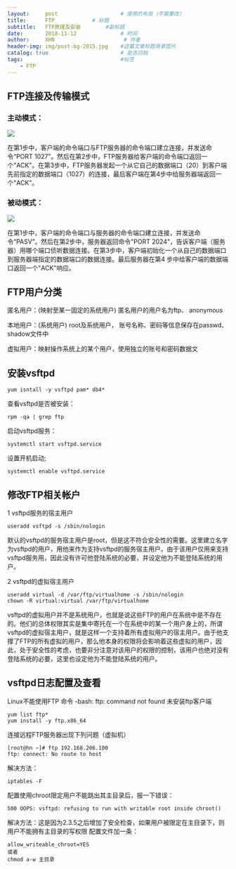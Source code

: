 ```yaml
---
layout:     post                    # 使用的布局（不需要改）
title:      FTP            # 标题 
subtitle:   FTP原理及安装        #副标题
date:       2018-11-12              # 时间
author:     XHN                      # 作者
header-img: img/post-bg-2015.jpg    #这篇文章标题背景图片
catalog: true                       # 是否归档
tags:                               #标签
    - FTP
---
```






## FTP连接及传输模式 ##
### 主动模式： ###

![](https://i.imgur.com/trowhIO.jpg)

在第1步中，客户端的命令端口与FTP服务器的命令端口建立连接，并发送命令“PORT 1027”。然后在第2步中，FTP服务器给客户端的命令端口返回一个"ACK"。在第3步中，FTP服务器发起一个从它自己的数据端口（20）到客户端先前指定的数据端口（1027）的连接，最后客户端在第4步中给服务器端返回一个"ACK"。

### 被动模式： ###


![](https://i.imgur.com/pS3QP15.jpg)


在第1步中，客户端的命令端口与服务器的命令端口建立连接，并发送命令“PASV”。然后在第2步中，服务器返回命令"PORT 2024"，告诉客户端（服务器）用哪个端口侦听数据连接。在第3步中，客户端初始化一个从自己的数据端口到服务器端指定的数据端口的数据连接。最后服务器在第4 步中给客户端的数据端口返回一个"ACK"响应。

## FTP用户分类 ##

 匿名用户：(映射至某一固定的系统用户)  匿名用户的用户名为ftp、 anonymous

 本地用户：(系统用户)   root及系统用户， 账号名称、密码等信息保存在passwd、shadow文件中

 虚拟用户：映射操作系统上的某个用户，使用独立的账号和密码数据文


## 安装vsftpd ##

    yum isntall -y vsftpd pam* db4*

查看vsftpd是否被安装：

    rpm -qa | grep ftp

启动vsftpd服务：

    systemctl start vsftpd.service

设置开机启动;

    systemctl enable vsftpd.service

## 修改FTP相关帐户 ##



1 vsftpd服务的宿主用户

    useradd vsftpd -s /sbin/nologin

默认的vsftpd的服务宿主用户是root，但是这不符合安全性的需要。这里建立名字为vsftpd的用户，用他来作为支持vsftpd的服务宿主用户。由于该用户仅用来支持vsftpd服务用，因此没有许可他登陆系统的必要，并设定他为不能登陆系统的用户。



2 vsftpd的虚拟宿主用户

    useradd virtual -d /var/ftp/virtualhome -s /sbin/nologin
    chown -R virtual:virtual /var/ftp/virtualhome

vsftpd的虚拟用户并不是系统用户，也就是说这些FTP的用户在系统中是不存在的。他们的总体权限其实是集中寄托在一个在系统中的某一个用户身上的，所谓vsftpd的虚拟宿主用户，就是这样一个支持着所有虚拟用户的宿主用户。由于他支撑了FTP的所有虚拟的用户，那么他本身的权限将会影响着这些虚拟的用户，因此，处于安全性的考虑，也要非分注意对该用户的权限的控制，该用户也绝对没有登陆系统的必要，这里也设定他为不能登陆系统的用户。

## vsftpd日志配置及查看 ##









Linux不能使用FTP 命令 -bash: ftp: command not found
未安装ftp客户端

    yum list ftp*
    yum install -y ftp.x86_64


连接远程FTP服务器出现下列问题（虚拟机）

    [root@hn ~]# ftp 192.168.206.100
    ftp: connect: No route to host

解决方法：

    iptables -F


配置使用chroot限定用户不能跳出其主目录后，报一下错误：

    500 OOPS: vsftpd: refusing to run with writable root inside chroot()

解决方法：这是因为2.3.5之后增加了安全检查，如果用户被限定在主目录下，则用户不能拥有主目录的写权限
配置文件加一条：

    allow_writeable_chroot=YES
    或者
    chmod a-w 主目录

